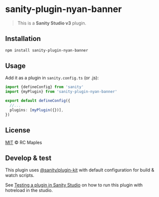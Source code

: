 # sanity-plugin-nyan-banner

> This is a **Sanity Studio v3** plugin.

## Installation

```sh
npm install sanity-plugin-nyan-banner
```

## Usage

Add it as a plugin in `sanity.config.ts` (or .js):

```ts
import {defineConfig} from 'sanity'
import {myPlugin} from 'sanity-plugin-nyan-banner'

export default defineConfig({
  //...
  plugins: [myPlugin({})],
})
```

## License

[MIT](LICENSE) © RC Maples

## Develop & test

This plugin uses [@sanity/plugin-kit](https://github.com/sanity-io/plugin-kit)
with default configuration for build & watch scripts.

See [Testing a plugin in Sanity Studio](https://github.com/sanity-io/plugin-kit#testing-a-plugin-in-sanity-studio)
on how to run this plugin with hotreload in the studio.
